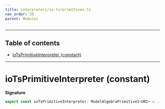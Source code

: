 ```yaml
---
title: interpreters/io-ts/primitives.ts
nav_order: 59
parent: Modules
---
```


---

<h2 class="text-delta">Table of contents</h2>

- [ioTsPrimitiveInterpreter (constant)](#iotsprimitiveinterpreter-constant)

---

# ioTsPrimitiveInterpreter (constant)

**Signature**

```ts
export const ioTsPrimitiveInterpreter: ModelAlgebraPrimitive1<URI> = ...
```
